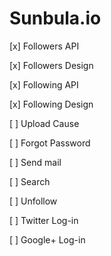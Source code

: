 # Sunbula.io

[x] Followers API

[x] Followers Design

[x] Following API

[x] Following Design

[ ] Upload Cause

[ ] Forgot Password

[ ] Send mail

[ ] Search

[ ] Unfollow

[ ] Twitter Log-in

[ ] Google+ Log-in
